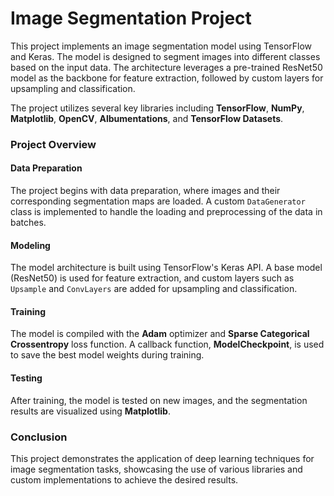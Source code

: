 # Image Segmentation Project

This project implements an image segmentation model using TensorFlow and Keras. The model is designed to segment images into different classes based on the input data. The architecture leverages a pre-trained ResNet50 model as the backbone for feature extraction, followed by custom layers for upsampling and classification.

The project utilizes several key libraries including **TensorFlow**, **NumPy**, **Matplotlib**, **OpenCV**, **Albumentations**, and **TensorFlow Datasets**. 

### Project Overview

#### Data Preparation
The project begins with data preparation, where images and their corresponding segmentation maps are loaded. A custom `DataGenerator` class is implemented to handle the loading and preprocessing of the data in batches.

#### Modeling
The model architecture is built using TensorFlow's Keras API. A base model (ResNet50) is used for feature extraction, and custom layers such as `Upsample` and `ConvLayers` are added for upsampling and classification.

#### Training
The model is compiled with the **Adam** optimizer and **Sparse Categorical Crossentropy** loss function. A callback function, **ModelCheckpoint**, is used to save the best model weights during training.

#### Testing
After training, the model is tested on new images, and the segmentation results are visualized using **Matplotlib**.

### Conclusion
This project demonstrates the application of deep learning techniques for image segmentation tasks, showcasing the use of various libraries and custom implementations to achieve the desired results.
